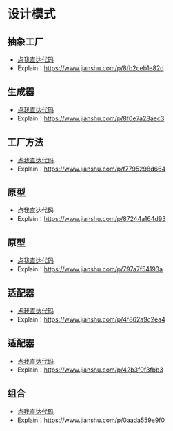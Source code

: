 # 设计模式
## 抽象工厂
* [点我直达代码](https://github.com/elfc/patterns/tree/master/src/main/java/com/nebula/patterns/abstractfactory)
* Explain：<https://www.jianshu.com/p/8fb2ceb1e82d>

## 生成器
* [点我直达代码](https://github.com/elfc/patterns/tree/master/src/main/java/com/nebula/patterns/builder)
* Explain：<https://www.jianshu.com/p/8f0e7a28aec3>

## 工厂方法
* [点我直达代码](https://github.com/elfc/patterns/tree/master/src/main/java/com/nebula/patterns/factorymethod)
* Explain：<https://www.jianshu.com/p/f7795298d664>

## 原型
* [点我直达代码](https://github.com/elfc/patterns/tree/master/src/main/java/com/nebula/patterns/prototype)
* Explain：<https://www.jianshu.com/p/87244a164d93>

## 原型
* [点我直达代码](https://github.com/elfc/patterns/tree/master/src/main/java/com/nebula/patterns/singleton)
* Explain：<https://www.jianshu.com/p/797a7f54193a>

## 适配器
* [点我直达代码](https://github.com/elfc/patterns/tree/master/src/main/java/com/nebula/patterns/adapter)
* Explain：<https://www.jianshu.com/p/4f862a9c2ea4>

## 适配器
* [点我直达代码](https://github.com/elfc/patterns/tree/master/src/main/java/com/nebula/patterns/bridge)
* Explain：<https://www.jianshu.com/p/42b3f0f3fbb3>

## 组合
* [点我直达代码](https://github.com/elfc/patterns/tree/master/src/main/java/com/nebula/patterns/composite)
* Explain：<https://www.jianshu.com/p/0aada559e9f0>

